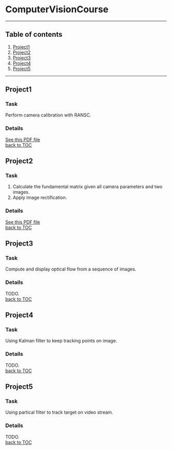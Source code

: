 # ComputerVisionCourse
-------
## <span id="TOC">Table of contents</span>
1. [Project1](#P1)
2. [Project2](#P2)
3. [Project3](#P3)
4. [Project4](#P4)
5. [Project5](#P5)
-------
## <span id="P1">Project1</span>
### Task
Perform camera calibration with RANSC.
### Details
[See this PDF file](https://github.com/Qiang-F-F/ComputerVisionCourse/blob/master/Project1/report/report.pdf)  
[back to TOC](#TOC)

## <span id="P2">Project2</span>
### Task
1. Calculate the fundamental matrix given all camera parameters and two images.
2. Apply image rectification.
### Details
[See this PDF file](https://github.com/Qiang-F-F/ComputerVisionCourse/blob/master/Project2/report/main.pdf)  
[back to TOC](#TOC)
## <span id="P3">Project3</span>
### Task
Compute and display optical flow from a sequence of images.
### Details
TODO.  
[back to TOC](#TOC)
## <span id="P4">Project4</span>
### Task
Using Kalman filter to keep tracking points on image.
### Details
TODO.  
[back to TOC](#TOC)
## <span id="P5">Project5</span>
### Task
Using partical filter to track target on video stream.
### Details
TODO.  
[back to TOC](#TOC)
